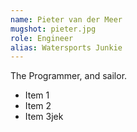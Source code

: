 ```yaml
---
name: Pieter van der Meer
mugshot: pieter.jpg
role: Engineer
alias: Watersports Junkie
---
```

The Programmer, and sailor.

* Item 1
* Item 2
* Item 3jek
